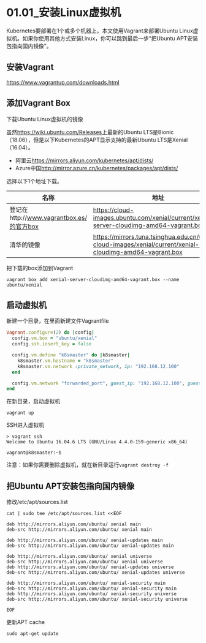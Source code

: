 # 01.01_安装Linux虚拟机

Kubernetes要部署在1个或多个机器上，本文使用Vagrant来部署Ubuntu Linux虚拟机。如果你使用其他方式安装Linux，你可以跳到最后一步“把Ubuntu APT安装包指向国内镜像”。

## 安装Vagrant

<https://www.vagrantup.com/downloads.html>

## 添加Vagrant Box

下载Ubuntu Linux虚拟机的镜像

虽然<https://wiki.ubuntu.com/Releases>上最新的Ubuntu LTS是Bionic（18.06），但是以下Kubernetes的APT显示支持的最新Ubuntu LTS是Xenial（16.04）。

- 阿里云<https://mirrors.aliyun.com/kubernetes/apt/dists/>
- Azure中国<http://mirror.azure.cn/kubernetes/packages/apt/dists/>

选择以下1个地址下载。

| 名称 | 地址 |
| ------------- | ------------- |
| 登记在http://www.vagrantbox.es/的官方box | https://cloud-images.ubuntu.com/xenial/current/xenial-server-cloudimg-amd64-vagrant.box |
| 清华的镜像 | https://mirrors.tuna.tsinghua.edu.cn/ubuntu-cloud-images/xenial/current/xenial-server-cloudimg-amd64-vagrant.box |

把下载的box添加到Vagrant

```text
vagrant box add xenial-server-cloudimg-amd64-vagrant.box --name ubuntu/xenial
```

## 启动虚拟机

新建一个目录，在里面新建文件Vagrantfile

```ruby
Vagrant.configure(2) do |config|
  config.vm.box = "ubuntu/xenial"
  config.ssh.insert_key = false

  config.vm.define "k8smaster" do |k8smaster|
    k8smaster.vm.hostname = "k8smaster"
    k8smaster.vm.network :private_network, ip: "192.168.12.100"
  end

  config.vm.network "forwarded_port", guest_ip: "192.168.12.100", guest: 8080, host: 8080, auto_correct: true
end
```

在新目录，启动虚拟机

```text
vagrant up
```

SSH进入虚拟机

```text
> vagrant ssh
Welcome to Ubuntu 16.04.6 LTS (GNU/Linux 4.4.0-159-generic x86_64)

vagrant@k8smaster:~$
```

注意：如果你需要删除虚拟机，就在新目录运行```vagrant destroy -f```

## 把Ubuntu APT安装包指向国内镜像

修改/etc/apt/sources.list

```text
cat | sudo tee /etc/apt/sources.list <<EOF

deb http://mirrors.aliyun.com/ubuntu/ xenial main
deb-src http://mirrors.aliyun.com/ubuntu/ xenial main

deb http://mirrors.aliyun.com/ubuntu/ xenial-updates main
deb-src http://mirrors.aliyun.com/ubuntu/ xenial-updates main

deb http://mirrors.aliyun.com/ubuntu/ xenial universe
deb-src http://mirrors.aliyun.com/ubuntu/ xenial universe
deb http://mirrors.aliyun.com/ubuntu/ xenial-updates universe
deb-src http://mirrors.aliyun.com/ubuntu/ xenial-updates universe

deb http://mirrors.aliyun.com/ubuntu/ xenial-security main
deb-src http://mirrors.aliyun.com/ubuntu/ xenial-security main
deb http://mirrors.aliyun.com/ubuntu/ xenial-security universe
deb-src http://mirrors.aliyun.com/ubuntu/ xenial-security universe

EOF
```

更新APT cache

```text
sudo apt-get update
```
